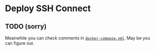 # Deploy SSH Connect

## **TODO** (sorry)

Meanwhile you can check comments in [`docker-compose.yml`](./docker-compose.yml).
May be you can figure out.

